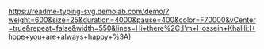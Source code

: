 https://readme-typing-svg.demolab.com/demo/?weight=600&size=25&duration=4000&pause=400&color=F70000&vCenter=true&repeat=false&width=550&lines=Hi+there%2C;I'm+Hossein+Khalili;I+hope+you+are+always+happy+%3A)
